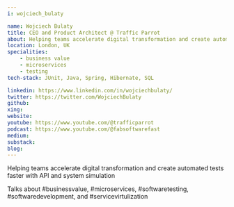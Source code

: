 ```yaml
---
i: wojciech_bulaty

name: Wojciech Bulaty
title: CEO and Product Architect @ Traffic Parrot
about: Helping teams accelerate digital transformation and create automated tests faster with API and system simulation
location: London, UK
specialities:
    - business value
    - microservices
    - testing
tech-stack: JUnit, Java, Spring, Hibernate, SQL

linkedin: https://www.linkedin.com/in/wojciechbulaty/
twitter: https://twitter.com/WojciechBulaty 
github: 
xing: 
website: 
youtube: https://www.youtube.com/@trafficparrot 
podcast: https://www.youtube.com/@fabsoftwarefast
medium: 
substack: 
blog: 
---
```


Helping teams accelerate digital transformation and create automated tests faster with API and system simulation


Talks about #businessvalue, #microservices, #softwaretesting, #softwaredevelopment, and #servicevirtulization
